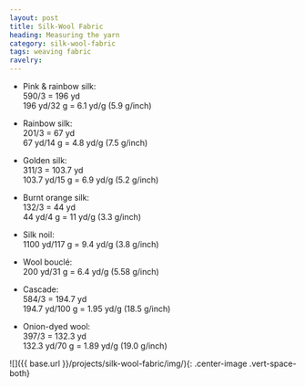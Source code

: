 ```yaml
---
layout: post
title: Silk-Wool Fabric
heading: Measuring the yarn
category: silk-wool-fabric
tags: weaving fabric
ravelry: 
---
```

 

- Pink & rainbow silk:   
  590/3 = 196 yd   
  196 yd/32 g = 6.1 yd/g (5.9 g/inch)

- Rainbow silk:   
  201/3 = 67 yd   
  67 yd/14 g = 4.8 yd/g (7.5 g/inch)
  
- Golden silk:   
  311/3 = 103.7 yd   
  103.7 yd/15 g = 6.9 yd/g (5.2 g/inch)
  
- Burnt orange silk:   
  132/3 = 44 yd   
  44 yd/4 g = 11 yd/g (3.3 g/inch)
  
- Silk noil:   
  1100 yd/117 g = 9.4 yd/g (3.8 g/inch)
  
- Wool bouclé:   
  200 yd/31 g = 6.4 yd/g (5.58 g/inch)
  
- Cascade:   
  584/3 = 194.7 yd   
  194.7 yd/100 g = 1.95 yd/g (18.5 g/inch)
  
- Onion-dyed wool:   
  397/3 = 132.3 yd   
  132.3 yd/70 g = 1.89 yd/g (19.0 g/inch)



![]({{ base.url }}/projects/silk-wool-fabric/img/){: .center-image .vert-space-both} 